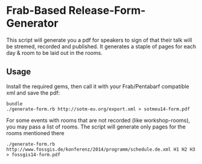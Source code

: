 Frab-Based Release-Form-Generator
=================================

This script will generate you a pdf for speakers to sign of that their talk will be stremed, recorded and published. It generates a staple of pages for each day & room to be laid out in the rooms.

Usage
-----
Install the required gems, then call it with your Frab/Pentabarf compatible xml and save the pdf:

	bundle
	./generate-form.rb http://sotm-eu.org/export.xml > sotmeu14-form.pdf

For some events with rooms that are not recorded (like workshop-rooms), you may pass a list of rooms. The script will generate only pages for the rooms mentioned there

	./generate-form.rb http://www.fossgis.de/konferenz/2014/programm/schedule.de.xml H1 H2 H3 > fossgis14-form.pdf
